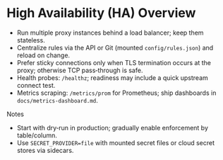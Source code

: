 # High Availability (HA) Overview

- Run multiple proxy instances behind a load balancer; keep them stateless.
- Centralize rules via the API or Git (mounted `config/rules.json`) and reload on change.
- Prefer sticky connections only when TLS termination occurs at the proxy; otherwise TCP pass‑through is safe.
- Health probes: `/healthz`; readiness may include a quick upstream connect test.
- Metrics scraping: `/metrics/prom` for Prometheus; ship dashboards in `docs/metrics-dashboard.md`.

Notes
- Start with dry‑run in production; gradually enable enforcement by table/column.
- Use `SECRET_PROVIDER=file` with mounted secret files or cloud secret stores via sidecars.

